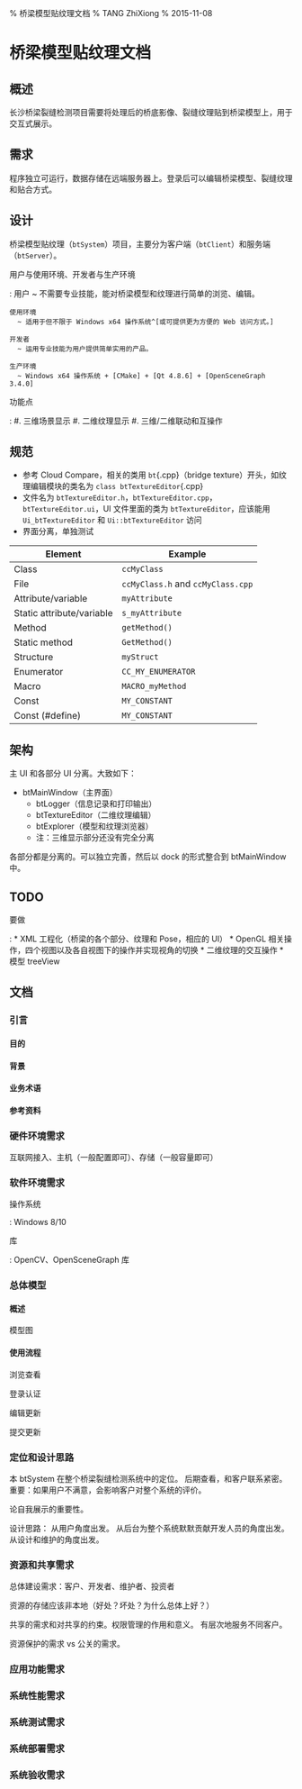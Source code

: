% 桥梁模型贴纹理文档
% TANG ZhiXiong
% 2015-11-08

桥梁模型贴纹理文档
==================

概述
----

长沙桥梁裂缝检测项目需要将处理后的桥底影像、裂缝纹理贴到桥梁模型上，用于交互式展示。

需求
----

程序独立可运行，数据存储在远端服务器上。登录后可以编辑桥梁模型、裂缝纹理和贴合方式。

设计
----

桥梁模型贴纹理（`btSystem`）项目，主要分为客户端（`btClient`）和服务端（`btServer`）。

用户与使用环境、开发者与生产环境

:   用户
      ~ 不需要专业技能，能对桥梁模型和纹理进行简单的浏览、编辑。
    
    使用环境
      ~ 适用于但不限于 Windows x64 操作系统^[或可提供更为方便的 Web 访问方式。]
    
    开发者
      ~ 运用专业技能为用户提供简单实用的产品。

    生产环境
      ~ Windows x64 操作系统 + [CMake] + [Qt 4.8.6] + [OpenSceneGraph 3.4.0]

[CMake]: https://cmake.org/
[Qt 4.8.6]: http://mirrors.ustc.edu.cn/qtproject/archive/qt/4.8/4.8.6/
[OpenSceneGraph 3.4.0]: http://www.openscenegraph.org/

功能点

:   #. 三维场景显示
    #. 二维纹理显示
    #. 三维/二维联动和互操作


规范
----

* 参考 Cloud Compare，相关的类用 `bt`{.cpp}（bridge texture）开头，如纹理编辑模块的类名为 `class btTextureEditor`{.cpp}
* 文件名为 `btTextureEditor.h`，`btTextureEditor.cpp`，`btTextureEditor.ui`，UI 文件里面的类为 `btTextureEditor`，应该能用 `Ui_btTextureEditor` 和 `Ui::btTextureEditor` 访问
* 界面分离，单独测试

Element | Example
------- | -------
Class   | `ccMyClass`
File | `ccMyClass.h` and `ccMyClass.cpp`
Attribute/variable | `myAttribute`
Static attribute/variable | `s_myAttribute`
Method | `getMethod()`
Static method | `GetMethod()`
Structure | `myStruct`
Enumerator | `CC_MY_ENUMERATOR`
Macro | `MACRO_myMethod`
Const | `MY_CONSTANT`
Const (#define) | `MY_CONSTANT`

架构
----

主 UI 和各部分 UI 分离。大致如下：

* btMainWindow（主界面）
    + btLogger（信息记录和打印输出）
    + btTextureEditor（二维纹理编辑）
    + btExplorer（模型和纹理浏览器）
    + 注：三维显示部分还没有完全分离

各部分都是分离的。可以独立完善，然后以 dock 的形式整合到 btMainWindow 中。

TODO
----

要做

:   * XML 工程化（桥梁的各个部分、纹理和 Pose，相应的 UI）
    * OpenGL 相关操作，四个视图以及各自视图下的操作并实现视角的切换
    * 二维纹理的交互操作
    * 模型 treeView
    
文档
-----

### 引言

#### 目的

#### 背景

#### 业务术语

#### 参考资料

#### 

### 硬件环境需求

互联网接入、主机（一般配置即可）、存储（一般容量即可）

### 软件环境需求

操作系统

:   Windows 8/10

库

:   OpenCV、OpenSceneGraph 库

### 总体模型

#### 概述

模型图

#### 使用流程

浏览查看

登录认证

编辑更新

提交更新

### 定位和设计思路

本 btSystem 在整个桥梁裂缝检测系统中的定位。
后期查看，和客户联系紧密。
重要：如果用户不满意，会影响客户对整个系统的评价。

论自我展示的重要性。

设计思路：
从用户角度出发。
从后台为整个系统默默贡献开发人员的角度出发。
从设计和维护的角度出发。

### 资源和共享需求

总体建设需求：客户、开发者、维护者、投资者

资源的存储应该非本地（好处？坏处？为什么总体上好？）

共享的需求和对共享的约束。权限管理的作用和意义。
有层次地服务不同客户。

资源保护的需求 vs 公关的需求。

### 应用功能需求

### 系统性能需求

### 系统测试需求

### 系统部署需求

### 系统验收需求

### 